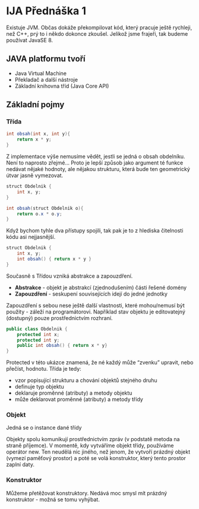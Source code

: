 # IJA Přednáška 1
Existuje JVM. Občas dokáže překompilovat kód, který pracuje ještě rychleji, než C++, prý to i někdo dokonce zkoušel. Jelikož jsme frajeři, tak budeme používat JavaSE 8.

## JAVA platformu tvoří
- Java Virtual Machine
- Překladač a další nástroje
- Základní knihovna tříd (Java Core API)

## Základní pojmy

### Třída
```java
int obsah(int x, int y){
    return x * y;
}
```
Z implementace výše nemusíme vědět, jestli se jedná o obsah obdelníku. Není to naprosto zřejmé… Proto je lepší způsob jako argument té funkce nedávat nějaké hodnoty, ale nějakou strukturu, která bude ten geometrický útvar jasně vymezovat.
```java
struct Obdelnik {
    int x, y;
}

int obsah(struct Obdelnik o){
    return o.x * o.y;
}
```
Když bychom tyhle dva přístupy spojili, tak pak je to z hlediska čitelnosti kódu asi nejjasnější.
```java
struct Obdelnik {
    int x, y;
    int obsah() { return x * y }
}
```
Současně s Třídou vzniká abstrakce a zapouzdření.
- **Abstrakce** - objekt je abstrakcí (zjednodušením) části řešené domény
- **Zapouzdření** - seskupení souvisejících idejí do jedné jednotky

Zapouzdření s sebou nese ještě další vlastnosti, které mohou/nemusí být použity - záleží na programátorovi. Například stav objektu je editovatejný (dostupný) pouze prostřednictvím rozhraní.
```java
public class Obdelnik {
    protected int x;
    protected int y;
    public int obsah() { return x * y}
}
```
Protected v této ukázce znamená, že né každý může “zvenku” upravit, nebo přečíst, hodnotu.
Třída je tedy:
- vzor popisující strukturu a chování objektů stejného druhu
- definuje typ objektu
- deklaruje proměnné (atributy) a metody objektu
- může deklarovat proměnné (atributy) a metody třídy

### Objekt
Jedná se o instance dané třídy

Objekty spolu komunikují prostřednictvím zpráv (v podstatě metoda na straně příjemce).
V momentě, kdy vytváříme objekt třídy, používáme operátor new. Ten neudělá nic jiného, než jenom, že vytvoří prázdný objekt (vymezí paměťový prostor) a poté se volá konstruktor, který tento prostor zaplní daty.

### Konstruktor
Můžeme přetěžovat konstruktory. Nedává moc smysl mít prázdný konstruktor - možná se tomu vyhýbat.
